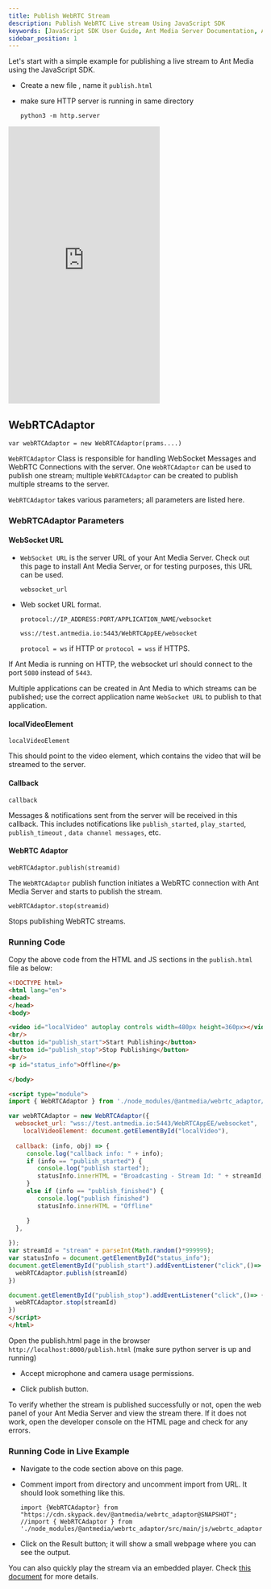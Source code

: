 ```yaml
---
title: Publish WebRTC Stream
description: Publish WebRTC Live stream Using JavaScript SDK 
keywords: [JavaScript SDK User Guide, Ant Media Server Documentation, Ant Media Server Tutorials]
sidebar_position: 1
---
```


Let's start with a simple example for publishing a live stream to Ant Media using the JavaScript SDK.

- Create a new file , name it `publish.html`

- make sure HTTP server is running in same directory

  ```
  python3 -m http.server
  ```

<iframe height="550" style={{ width: '100%' }} scrolling="no" title="Quick WebRTC Publish  - Ant Media Server" src="https://codepen.io/USAMAWIZARD/embed/KwPEZKE?default-tab=js&editable=true" frameborder="no" loading="lazy" allowtransparency="true" allowfullscreen="true">
  See the Pen <a href="https://codepen.io/USAMAWIZARD/pen/KwPEZKE">
  Quick WebRTC Publish  - Ant Media Server</a> by USAMA (<a href="https://codepen.io/USAMAWIZARD">@USAMAWIZARD</a>)
  on <a href="https://codepen.io">CodePen</a>.
</iframe>

## WebRTCAdaptor

```
var webRTCAdaptor = new WebRTCAdaptor(prams....)
```

`WebRTCAdaptor` Class is responsible for handling WebSocket Messages and WebRTC Connections with the server.
One `WebRTCAdaptor` can be used to publish one stream; multiple `WebRTCAdaptor` can be created to publish multiple streams to the server.

`WebRTCAdaptor` takes various parameters; all parameters are listed here. 

### WebRTCAdaptor Parameters

#### WebSocket URL

- `WebSocket URL` is the server URL of your Ant Media Server. Check out this page to install Ant Media Server, or for testing purposes, this URL can be used. 

  ```
  websocket_url
  ```

- Web socket URL format.

  ```
  protocol://IP_ADDRESS:PORT/APPLICATION_NAME/websocket
  ```

  `wss://test.antmedia.io:5443/WebRTCAppEE/websocket`

  `protocol = ws` if HTTP or `protocol = wss` if HTTPS.


If Ant Media is running on HTTP, the websocket url should connect to the port `5080` instead of `5443`.

Multiple applications can be created in Ant Media to which streams can be published; use the correct application name `WebSocket URL` to publish to that application.

#### localVideoElement

```
localVideoElement
```

This should point to the video element, which contains the video that will be streamed to the server.

#### Callback

```
callback
```

Messages & notifications sent from the server will be received in this callback. This includes notifications like `publish_started`, `play_started`, `publish_timeout` , `data channel messages`, etc.

#### WebRTC Adaptor

```
webRTCAdaptor.publish(streamid)
```

The `WebRTCAdaptor` publish function initiates a WebRTC connection with Ant Media Server and starts to publish the stream.

```
webRTCAdaptor.stop(streamid)
```

Stops publishing WebRTC streams.


### Running Code

Copy the above code from the HTML and JS sections in the `publish.html` file as below:

```html
<!DOCTYPE html>
<html lang="en">
<head>
</head>
<body>

<video id="localVideo" autoplay controls width=480px height=360px></video>
<br/>
<button id="publish_start">Start Publishing</button>
<button id="publish_stop">Stop Publishing</button>
<br/>
<p id="status_info">Offline</p>

</body>

<script type="module">
import { WebRTCAdaptor } from './node_modules/@antmedia/webrtc_adaptor/src/main/js/webrtc_adaptor.js';

var webRTCAdaptor = new WebRTCAdaptor({
  websocket_url: "wss://test.antmedia.io:5443/WebRTCAppEE/websocket",
	localVideoElement: document.getElementById("localVideo"),
 
  callback: (info, obj) => {
     console.log("callback info: " + info);
     if (info == "publish_started") {
        console.log("publish started");
        statusInfo.innerHTML = "Broadcasting - Stream Id: " + streamId; 
     }
     else if (info == "publish_finished") {
        console.log("publish finished")
        statusInfo.innerHTML = "Offline"

     }
  },
  
});
var streamId = "stream" + parseInt(Math.random()*999999);
var statusInfo = document.getElementById("status_info");
document.getElementById("publish_start").addEventListener("click",()=> {
  webRTCAdaptor.publish(streamId)
})

document.getElementById("publish_stop").addEventListener("click",()=> {
  webRTCAdaptor.stop(streamId)
})
</script>
</html>
```

Open the publish.html page in the browser `http://localhost:8000/publish.html`  (make sure python server is up and running)

 - Accept microphone and camera usage permissions.

 - Click publish button.

To verify whether the stream is published successfully or not, open the web panel of your Ant Media Server and view the stream there. If it does not work, open the developer console on the HTML page and check for any errors.

### Running Code in Live Example

- Navigate to the code section above on this page.

- Comment import from directory and uncomment import from URL. It should look something like this.

  ```
  import {WebRTCAdaptor} from "https://cdn.skypack.dev/@antmedia/webrtc_adaptor@SNAPSHOT";
  //import { WebRTCAdaptor } from './node_modules/@antmedia/webrtc_adaptor/src/main/js/webrtc_adaptor.js';
  ```
 
- Click on the Result button; it will show a small webpage where you can see the output.


You can also quickly play the stream via an embedded player. Check [this document](https://antmedia.io/docs/guides/playing-live-stream/embedded-web-player/) for more details.
